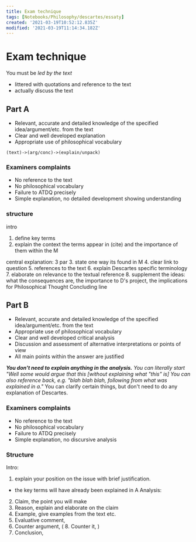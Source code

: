 ```yaml
---
title: Exam technique
tags: [Notebooks/Philosophy/descartes/essaty]
created: '2021-03-19T10:52:12.835Z'
modified: '2021-03-19T11:14:34.182Z'
---
```


# Exam technique
You must be *led by the text*
- littered with quotations and reference to the text
- actually discuss the text

## Part A
- Relevant, accurate and detailed knowledge of the specified idea/argument/etc. from the text
- Clear and well developed explanation
- Appropriate use of philosophical vocabulary

```flow
(text)->(arg/conc)->(explain/unpack)
```

### Examiners complaints
- No reference to the text
- No philosophical vocabulary
- Failure to ATDQ precisely
- Simple explanation, no detailed development showing understanding
### structure
intro
1. define key terms
2. explain the context the terms appear in (cite) and the importance of them within the M

central explanation: 3 par
3. state one way its found in M
4. clear link to question
5. references to the text
6. explain Descartes specific terminology
7. elaborate on relevance to the textual reference
8. supplement the ideas: what the consequences are, the importance to D's project, the implications for Philosophical Thought
Concluding line
## Part B
- Relevant, accurate and detailed knowledge of the specified idea/argument/etc. from the text
- Appropriate use of philosophical vocabulary
- Clear and well developed critical analysis
- Discussion and assessment of alternative interpretations or points of view
- All main points within the answer are justified

***You don't need to explain anything in the analysis.***
*You can literally start "Well some would argue that this [without explaining what "this" is]*
*You can also reference back, e.g. "blah blah blah, following from what was explained in a."*
You can clarify certain things, but don't need to do any explanation of Descartes.
### Examiners complaints
- No reference to the text
- No philosophical vocabulary
- Failure to ATDQ precisely
- Simple explanation, no discursive analysis

### Structure
Intro:
1. explain your position on the issue with brief justification.
- the key terms will have already been explained in A
Analysis:
2. Claim, the point you will make
3. Reason, explain and elaborate on the claim
4. Example, give examples from the text etc.
5. Evaluative comment, 
6. Counter argument, 
  ( 8. Counter it, )
9. Conclusion, 
